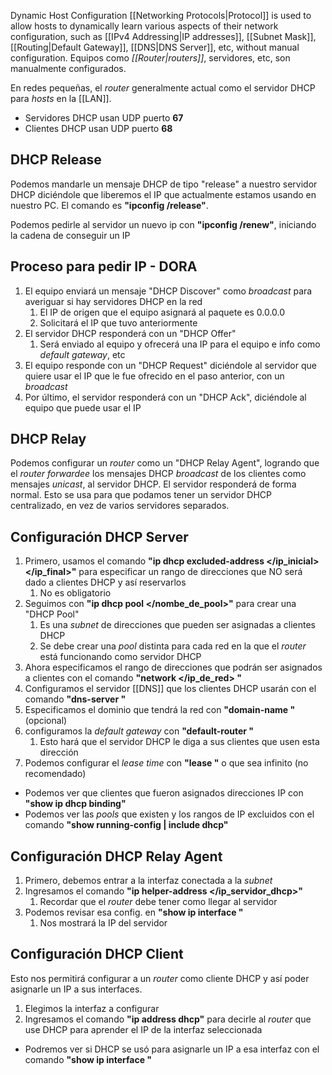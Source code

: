 Dynamic Host Configuration [[Networking Protocols|Protocol]] is used to allow hosts to dynamically learn various aspects of their network configuration, such as [[IPv4 Addressing|IP addresses]], [[Subnet Mask]], [[Routing|Default Gateway]], [[DNS|DNS Server]], etc, without manual configuration.
Equipos como *[[Router|routers]]*, servidores, etc, son manualmente configurados.

En redes pequeñas, el *router* generalmente actual como el servidor DHCP para *hosts* en la [[LAN]].

- Servidores DHCP usan UDP puerto **67**
- Clientes DHCP usan UDP puerto **68**

## DHCP Release

Podemos mandarle un mensaje DHCP de tipo "release" a nuestro servidor DHCP diciéndole que liberemos el IP que actualmente estamos usando en nuestro PC.
El comando es **"ipconfig /release"**. 

Podemos pedirle al servidor un nuevo ip con **"ipconfig /renew"**, iniciando la cadena de conseguir un IP

## Proceso para pedir IP - DORA

1. El equipo enviará un mensaje "DHCP Discover" como *broadcast* para averiguar si hay servidores DHCP en la red
	1. El IP de origen que el equipo asignará al paquete es 0.0.0.0
	2. Solicitará el IP que tuvo anteriormente
2. El servidor DHCP responderá con un "DHCP Offer"
	1. Será enviado al equipo y ofrecerá una IP para el equipo e info como *default gateway*, etc
3. El equipo responde con un "DHCP Request" diciéndole al servidor que quiere usar el IP que le fue ofrecido en el paso anterior, con un *broadcast*
4. Por último, el servidor responderá con un "DHCP Ack", diciéndole al equipo que puede usar el IP



## DHCP Relay

Podemos configurar un *router* como un "DHCP Relay Agent", logrando que el *router* *forwardee* los mensajes DHCP *broadcast* de los clientes como mensajes *unicast*, al servidor DHCP. El servidor responderá de forma normal.
Esto se usa para que podamos tener un servidor DHCP centralizado, en vez de varios servidores separados.



## Configuración DHCP Server

1. Primero, usamos el comando **"ip dhcp excluded-address </ip_inicial> </ip_final>"** para especificar un rango de direcciones que NO será dado a clientes DHCP y así reservarlos
	1. No es obligatorio
2. Seguimos con **"ip dhcp pool </nombe_de_pool>"** para crear una "DHCP Pool" 
	1. Es una *subnet* de direcciones que pueden ser asignadas a clientes DHCP
	2. Se debe crear una *pool* distinta para cada red en la que el *router* está funcionando como servidor DHCP
3. Ahora especificamos el rango de direcciones que podrán ser asignados a clientes con el comando **"network </ip_de_red> </prefijo>"**
4. Configuramos el servidor [[DNS]] que los clientes DHCP usarán con el comando **"dns-server </ip>"**
5. Especificamos el dominio que tendrá la red con **"domain-name </nombre>"** (opcional)
6. configuramos la *default gateway* con **"default-router </ip>"**
	1. Esto hará que el servidor DHCP le diga a sus clientes que usen esta dirección
7. Podemos configurar el *lease time* con **"lease </dias> </horas> </minutos>"** o que sea infinito (no recomendado)

- Podemos ver que clientes que fueron asignados direcciones IP con **"show ip dhcp binding"**
- Podemos ver las *pools* que existen y los rangos de IP excluidos con el comando **"show running-config | include dhcp"**

## Configuración DHCP Relay Agent

1. Primero, debemos entrar a la interfaz conectada a la *subnet*
2. Ingresamos el comando **"ip helper-address </ip_servidor_dhcp>"**
	1. Recordar que el *router* debe tener como llegar al servidor
3. Podemos revisar esa config. en **"show ip interface </interfaz>"**
	1. Nos mostrará la IP del servidor


## Configuración DHCP Client

Esto nos permitirá configurar a un *router* como cliente DHCP y así poder asignarle un IP a sus interfaces.

1. Elegimos la interfaz a configurar
2. Ingresamos el comando **"ip address dhcp"** para decirle al *router* que use DHCP para aprender el IP de la interfaz seleccionada

- Podremos ver si DHCP se usó para asignarle un IP a esa interfaz con el comando **"show ip interface </interfaz>"**